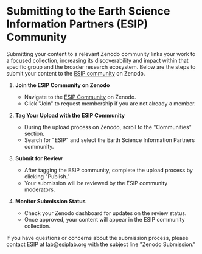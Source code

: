 # Submitting to the Earth Science Information Partners (ESIP) Community

Submitting your content to a relevant Zenodo community links your work to a focused collection, increasing its discoverability and impact within that specific group and the broader research ecosystem. Below are the steps to submit your content to the [ESIP community](https://zenodo.org/communities/esip/) on Zenodo.

1. **Join the ESIP Community on Zenodo**
   - Navigate to the [ESIP Community](https://zenodo.org/communities/esip/) on Zenodo.
   - Click "Join" to request membership if you are not already a member.

2. **Tag Your Upload with the ESIP Community**
   - During the upload process on Zenodo, scroll to the "Communities" section.
   - Search for "ESIP" and select the Earth Science Information Partners community.

3. **Submit for Review**
   - After tagging the ESIP community, complete the upload process by clicking "Publish."
   - Your submission will be reviewed by the ESIP community moderators.

4. **Monitor Submission Status**
   - Check your Zenodo dashboard for updates on the review status.
   - Once approved, your content will appear in the ESIP community collection.

If you have questions or concerns about the submission process, please contact ESIP at lab@esiplab.org with the subject line "Zenodo Submission."